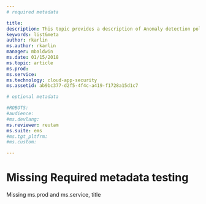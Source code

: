 ```yaml
---
# required metadata

title: 
description: This topic provides a description of Anomaly detection policies and provides reference informati on about the building blocks of an anomaly detection policy.
keywords: list&meta
author: rkarlin
ms.author: rkarlin
manager: mbaldwin
ms.date: 01/15/2018
ms.topic: article
ms.prod: 
ms.service: 
ms.technology: cloud-app-security
ms.assetid: ab9bc377-d2f5-4f4c-a419-f1728a15d1c7

# optional metadata

#ROBOTS:
#audience:
#ms.devlang:
ms.reviewer: reutam
ms.suite: ems
#ms.tgt_pltfrm:
#ms.custom:

---
```


# Missing Required metadata testing

Missing ms.prod and ms.service, title
	


